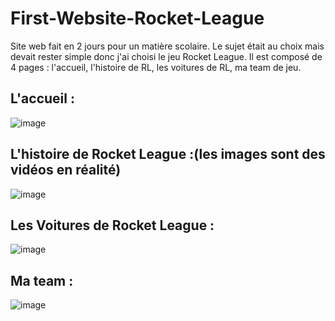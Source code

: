 # First-Website-Rocket-League

Site web fait en 2 jours pour un matière scolaire. Le sujet était au choix mais devait rester simple donc j'ai choisi le jeu Rocket League.
Il est composé de 4 pages : l'accueil, l'histoire de RL, les voitures de RL, ma team de jeu.

## L'accueil :
![image](https://user-images.githubusercontent.com/95492416/222530498-97b35f43-97e7-4d20-bfa3-bb27bb248056.png)

## L'histoire de Rocket League :(les images sont des vidéos en réalité)
![image](https://user-images.githubusercontent.com/95492416/222530691-16b9ef01-5678-45b2-b6ce-1307293ddd4c.png)

## Les Voitures de Rocket League :
![image](https://user-images.githubusercontent.com/95492416/222530974-7a714e03-f3ee-486d-b772-9c11d76ec849.png)

## Ma team :
![image](https://user-images.githubusercontent.com/95492416/222531178-60567611-4236-41b3-9e19-60a9d5e74c0c.png)
